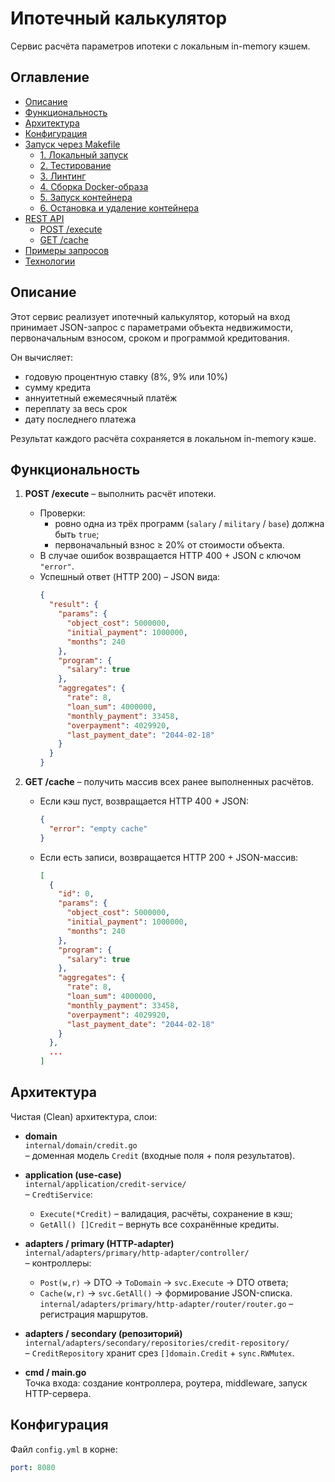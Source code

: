 # Ипотечный калькулятор

Сервис расчёта параметров ипотеки с локальным in-memory кэшем.

## Оглавление

- [Описание](#описание)  
- [Функциональность](#функциональность)  
- [Архитектура](#архитектура)  
- [Конфигурация](#конфигурация)  
- [Запуск через Makefile](#запуск-через-makefile)  
  - [1. Локальный запуск](#1-локальный-запуск)  
  - [2. Тестирование](#2-тестирование)  
  - [3. Линтинг](#3-линтинг)  
  - [4. Сборка Docker-образа](#4-сборка-docker-образа)  
  - [5. Запуск контейнера](#5-запуск-контейнера)  
  - [6. Остановка и удаление контейнера](#6-остановка-и-удаление-контейнера)  
- [REST API](#rest-api)  
  - [POST /execute](#post-execute)  
  - [GET /cache](#get-cache)  
- [Примеры запросов](#примеры-запросов)  
- [Технологии](#технологии)  

## Описание

Этот сервис реализует ипотечный калькулятор, который на вход принимает JSON-запрос с параметрами объекта недвижимости, первоначальным взносом, сроком и программой кредитования.  

Он вычисляет:
- годовую процентную ставку (8%, 9% или 10%)  
- сумму кредита  
- аннуитетный ежемесячный платёж 
- переплату за весь срок  
- дату последнего платежа  

Результат каждого расчёта сохраняется в локальном in-memory кэше.

## Функциональность

1. **POST /execute** – выполнить расчёт ипотеки.  
   - Проверки:  
     - ровно одна из трёх программ (`salary` / `military` / `base`) должна быть `true`;  
     - первоначальный взнос ≥ 20% от стоимости объекта.  
   - В случае ошибок возвращается HTTP 400 + JSON с ключом `"error"`.  
   - Успешный ответ (HTTP 200) – JSON вида:
     ```json
     {
       "result": {
         "params": {
           "object_cost": 5000000,
           "initial_payment": 1000000,
           "months": 240
         },
         "program": {
           "salary": true
         },
         "aggregates": {
           "rate": 8,
           "loan_sum": 4000000,
           "monthly_payment": 33458,
           "overpayment": 4029920,
           "last_payment_date": "2044-02-18"
         }
       }
     }
     ```

2. **GET /cache** – получить массив всех ранее выполненных расчётов.  
   - Если кэш пуст, возвращается HTTP 400 + JSON:
     ```json
     {
       "error": "empty cache"
     }
     ```
   - Если есть записи, возвращается HTTP 200 + JSON-массив:  
     ```json
     [
       {
         "id": 0,
         "params": {
           "object_cost": 5000000,
           "initial_payment": 1000000,
           "months": 240
         },
         "program": {
           "salary": true
         },
         "aggregates": {
           "rate": 8,
           "loan_sum": 4000000,
           "monthly_payment": 33458,
           "overpayment": 4029920,
           "last_payment_date": "2044-02-18"
         }
       },
       ...
     ]
     ```

## Архитектура

Чистая (Clean) архитектура, слои:

- **domain**  
  `internal/domain/credit.go`  
  – доменная модель `Credit` (входные поля + поля результатов).

- **application (use-case)**  
  `internal/application/credit-service/`  
  – `CredtiService`:
  - `Execute(*Credit)` – валидация, расчёты, сохранение в кэш;
  - `GetAll() []Credit` – вернуть все сохранённые кредиты.

- **adapters / primary (HTTP-adapter)**  
  `internal/adapters/primary/http-adapter/controller/`  
  – контроллеры:  
  - `Post(w,r)` → DTO → `ToDomain` → `svc.Execute` → DTO ответа;
  - `Cache(w,r)` → `svc.GetAll()` → формирование JSON-списка.  
  `internal/adapters/primary/http-adapter/router/router.go` – регистрация маршрутов.

- **adapters / secondary (репозиторий)**  
  `internal/adapters/secondary/repositories/credit-repository/`  
  – `СreditRepository` хранит срез `[]domain.Credit` + `sync.RWMutex`.

- **cmd / main.go**  
  Точка входа: создание контроллера, роутера, middleware, запуск HTTP-сервера.

## Конфигурация

Файл `config.yml` в корне:

```yaml
port: 8080

